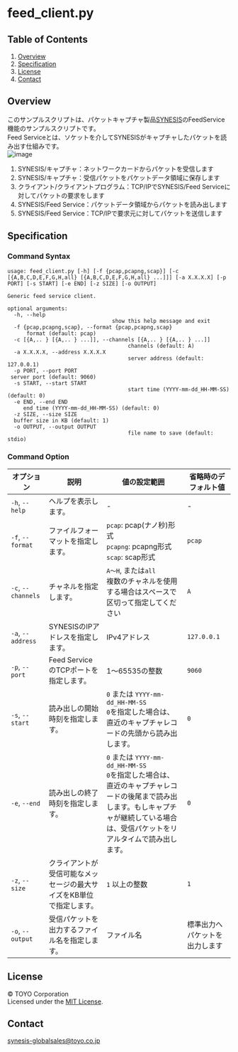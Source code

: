 # feed_client.py

## Table of Contents

1. [Overview](#overview)
2. [Specification](#specification)
3. [License](#license)
4. [Contact](#contact)

## Overview
このサンプルスクリプトは、パケットキャプチャ製品<a href="https://www.synesis.tech/" target="_blank">SYNESIS</a>のFeedService機能のサンプルスクリプトです。  
Feed Serviceとは、ソケットを介してSYNESISがキャプチャしたパケットを読み出す仕組みです。   
![image](https://github.com/user-attachments/assets/a2b286ca-09b2-4730-ba21-1046c8a6371d)

1. SYNESIS/キャプチャ：ネットワークカードからパケットを受信します
2. SYNESIS/キャプチャ：受信パケットをパケットデータ領域に保存します
3. クライアント/クライアントプログラム：TCP/IPでSYNESIS/Feed Serviceに対してパケットの要求をします
4. SYNESIS/Feed Service：パケットデータ領域からパケットを読み出します
5. SYNESIS/Feed Service：TCP/IPで要求元に対してパケットを送信します

## Specification
### Command Syntax

```
usage: feed_client.py [-h] [-f {pcap,pcapng,scap}] [-c [{A,B,C,D,E,F,G,H,all} [{A,B,C,D,E,F,G,H,all} ...]]] [-a X.X.X.X] [-p PORT] [-s START] [-e END] [-z SIZE] [-o OUTPUT]

Generic feed service client.

optional arguments:
  -h, --help
                                 show this help message and exit
  -f {pcap,pcapng,scap}, --format {pcap,pcapng,scap}
      format (default: pcap)
  -c [{A,.. } [{A,.. } ...]], --channels [{A,.. } [{A,.. } ...]]
                                      channels (default: A)
  -a X.X.X.X, --address X.X.X.X
                                      server address (default: 127.0.0.1)
  -p PORT, --port PORT
 server port (default: 9060)
  -s START, --start START
                                      start time (YYYY-mm-dd_HH-MM-SS) (default: 0)
  -e END, --end END
     end time (YYYY-mm-dd_HH-MM-SS) (default: 0)
  -z SIZE, --size SIZE
  buffer size in KB (default: 1)
  -o OUTPUT, --output OUTPUT
                                      file name to save (default: stdio)
```
### Command Option

| オプション           | 説明                                                                                       | 値の設定範囲                                      | 省略時のデフォルト値            |
|----------------------|--------------------------------------------------------------------------------------------|---------------------------------------------------|---------------------------------|
| `-h`, `--help`       | ヘルプを表示します。                                                                         | -                                                 | -                               |
| `-f`, `--format`     | ファイルフォーマットを指定します。                                                            | `pcap`: pcap(ナノ秒)形式<br>`pcapng`: pcapng形式<br>`scap`: scap形式 | `pcap`                          |
| `-c`, `--channels`   | チャネルを指定します。                                                                       | `A～H`, または`all`<br>複数のチャネルを使用する場合はスペースで区切って指定してください | `A`                             |
| `-a`, `--address`    | SYNESISのIPアドレスを指定します。                                                            | IPv4アドレス                                      | `127.0.0.1`                     |
| `-p`, `--port`       | Feed ServiceのTCPポートを指定します。                                                        | 1～65535の整数                                     | `9060`                          |
| `-s`, `--start`      | 読み出しの開始時刻を指定します。                                                             | `0` または `YYYY-mm-dd_HH-MM-SS`<br>`0`を指定した場合は、直近のキャプチャレコードの先頭から読み出します。 | `0`                             |
| `-e`, `--end`        | 読み出しの終了時刻を指定します。                                                             | `0` または `YYYY-mm-dd_HH-MM-SS`<br>`0`を指定した場合は、直近のキャプチャレコードの後尾まで読み出します。もしキャプチャが継続している場合は、受信パケットをリアルタイムで読み出します。 | `0`                             |
| `-z`, `--size`       | クライアントが受信可能なメッセージの最大サイズをKB単位で指定します。                            | `1` 以上の整数                                     | `1`                             |
| `-o`, `--output`     | 受信パケットを出力するファイル名を指定します。                                               | ファイル名                                        | 標準出力へパケットを出力します |

## License  
© TOYO Corporation  
Licensed under the [MIT License](https://github.com/synesis-toyo/FeedService?tab=MIT-1-ov-file).

## Contact
[synesis-globalsales@toyo.co.jp](<mailto:synesis-globalsales@toyo.co.jp>)



